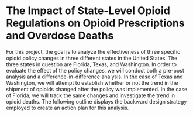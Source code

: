 # The Impact of State-Level Opioid Regulations on Opioid Prescriptions and Overdose Deaths
For this project, the goal is to analyze the effectiveness of three specific opioid policy changes in three different states in the United States. The three states in question are Florida, Texas, and Washington. In order to evaluate the effect of the policy changes, we will conduct both a pre-post analysis and a difference-in-difference analysis. In the case of Texas and Washington, we will attempt to establish whether or not the trend in the shipment of opioids changed after the policy was implemented. In the case of Florida, we will track the same changes and investigate the trend in opioid deaths. The following outline displays the backward design strategy employed to create an action plan for this analysis.
